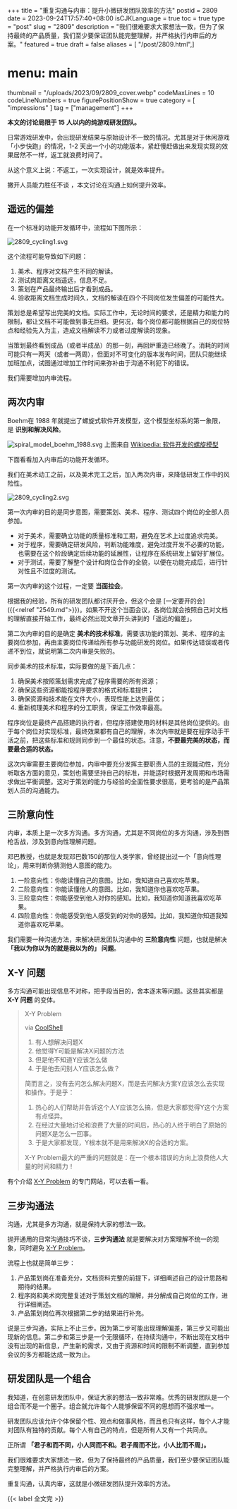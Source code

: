 +++
title = "重复沟通与内审：提升小微研发团队效率的方法"
postid = 2809
date = 2023-09-24T17:57:40+08:00
isCJKLanguage = true
toc = true
type = "post"
slug = "2809"
description = "我们很难要求大家想法一致，但为了保持最终的产品质量，我们至少要保证团队能完整理解，并严格执行内审后的方案。"
featured = true
draft = false
aliases = [ "/post/2809.html",]
# menu: main
thumbnail = "/uploads/2023/09/2809_cover.webp"
codeMaxLines = 10
codeLineNumbers = true
figurePositionShow = true
category = [ "impressions" ]
tag = ["management"]
+++

**本文的讨论局限于 15 人以内的纯游戏研发团队。**

日常游戏研发中，会出现研发结果与原始设计不一致的情况。尤其是对于休闲游戏「小步快跑」的情况，1-2 天出一个小的功能版本，紧赶慢赶做出来发现实现的效果居然不一样，返工就浪费时间了。

从这个意义上说：不返工，一次实现设计，就是效率提升。

撇开人员能力胜任不谈 ，本文讨论在沟通上如何提升效率。<!--more-->

## 遥远的偏差

在一个标准的功能开发循环中，流程如下图所示：

![2809_cycling1.svg](/uploads/2023/09/2809_cycling1.svg)

这个流程可能导致如下问题：

1. 美术、程序对文档产生不同的解读。
2. 测试岗距离文档遥远，信息不足。
3. 策划在产品最终输出后才看到成品。
4. 验收距离文档生成时间久，文档的解读在四个不同岗位发生偏差的可能性大。

策划总是希望写出完美的文档。实际工作中，无论时间的要求，还是精力和能力的限制，都让文档不可能做到事无巨细。更何况，每个岗位都可能根据自己的岗位特点和经验先入为主，造成文档解读不力或者过度解读的现象。

当策划最终看到成品（或者半成品）的那一刻，再回炉重造已经晚了。消耗的时间可能只有一两天（或者一两周），但面对不可变化的版本发布时间，团队只能继续加班加点，试图通过增加工作时间来弥补由于沟通不利犯下的错误。

我们需要增加内审流程。

## 两次内审

Boehm在 1988 年就提出了螺旋式软件开发模型，这个模型坐标系的第一象限，是 **识别和解决风险**。

![spiral_model_boehm_1988.svg](/uploads/2023/09/spiral_model_boehm_1988.svg)
上图来自 [Wikipedia: 软件开发的螺旋模型](https://en.wikipedia.org/wiki/Spiral_model)

下面看看加入内审后的功能开发循环。

我们在美术动工之前，以及美术完工之后，加入两次内审，来降低研发工作中的风险性。

![2809_cycling2.svg](/uploads/2023/09/2809_cycling2.svg)

第一次内审的目的是同步意图，需要策划、美术、程序、测试四个岗位的全部人员参加。

- 对于美术，需要确立功能的质量标准和工期，避免在艺术上过度追求完美。
- 对于程序，需要确定研发风险，判断功能难度，避免过度开发不必要的功能，也需要在这个阶段确定后续功能的延展性，让程序在系统研发上留好扩展位。
- 对于测试，需要了解整个设计和岗位合作的全貌，以便在功能完成后，进行针对性且不过度的测试。

第一次内审的这个过程，一定要 **当面拉会**。

根据我的经验，所有的研发团队都讨厌开会，但这个会是 [一定要开的会]({{<relref "2549.md">}})。如果不开这个当面会议，各岗位就会按照自己对文档的理解直接开始工作，最终必然出现文章开头讲到的「遥远的偏差」。

第二次内审的目的是确定 **美术的技术标准**，需要该功能的策划、美术、程序的主要岗位参加，再由主要岗位传递给所有参与功能研发的岗位。如果传达错误或者传递不到位，就说明第二次内审是失败的。

同步美术的技术标准，实际要做的是下面几点：

1. 确保美术按照策划需求完成了程序需要的所有资源；
2. 确保这些资源都能按程序要求的格式和标准提供；
3. 确保资源和技术能在文件大小，表现性能上达到最优；
4. 重新梳理美术和程序的分工职责，保证工作效率最高。

程序岗位是最终产品搭建的执行者，但程序搭建使用的材料是其他岗位提供的。由于每个岗位对实现标准，最终效果都有自己的理解，本次内审就是要在程序动手干活之前，把这些标准和规则同步到一个最佳的状态。注意，**不要最完美的状态，而要最合适的状态。**

这次内审需要主要岗位参加，内审中要充分发挥主要职责人员的主观能动性，充分听取各方面的意见，策划也需要坚持自己的标准，并能适时根据开发周期和市场需求做出平衡调整。这对于策划的能力与经验的全面性要求很高，更考验的是产品策划人员的沟通能力。

## 三阶意向性

内审，本质上是一次多方沟通。多方沟通，尤其是不同岗位的多方沟通，涉及到唇枪舌战，涉及到意向性理解问题。

邓巴教授，也就是发现邓巴数150的那位人类学家，曾经提出过一个「意向性理论」，用来判断你猜测他人意图的能力。

1. 一阶意向性：你能读懂自己的意图。比如，我知道自己喜欢吃苹果。
2. 二阶意向性：你能读懂他人的意图。比如，我知道你也喜欢吃苹果。
3. 三阶意向性：你能感受到他人对你的感知。比如，我知道你知道我喜欢吃苹果。
4. 四阶意向性：你能感受到他人感受到的对你的感知。比如，我知道你知道我知道你喜欢吃苹果。

我们需要一种沟通方法，来解决研发团队沟通中的 **三阶意向性** 问题，也就是解决 **「我以为你以为的就是我以为的」 问题**。

## X-Y 问题

多方沟通可能出现信息不对称，把手段当目的，舍本逐末等问题。这些其实都是 **X-Y 问题** 的变体。

> X-Y Problem
>
> via [CoolShell](https://coolshell.cn/articles/10804.html)
>
> 1. 有人想解决问题X
> 2. 他觉得Y可能是解决X问题的方法
> 3. 但是他不知道Y应该怎么做
> 4. 于是他去问别人Y应该怎么做？
> 
> 简而言之，没有去问怎么解决问题X，而是去问解决方案Y应该怎么去实现和操作。于是乎：
> 
> 1. 热心的人们帮助并告诉这个人Y应该怎么搞，但是大家都觉得Y这个方案有点怪异。
> 2. 在经过大量地讨论和浪费了大量的时间后，热心的人终于明白了原始的问题X是怎么一回事。
> 3. 于是大家都发现，Y根本就不是用来解决X的合适的方案。
> 
> X-Y Problem最大的严重的问题就是：在一个根本错误的方向上浪费他人大量的时间和精力！

有个介绍 [X-Y Problem](https://xyproblem.info/) 的专门网站，可以去看一看。

## 三步沟通法

沟通，尤其是多方沟通，就是保持大家的想法一致。

抛开通用的日常沟通技巧不谈，**三步沟通法** 就是要解决对方案理解不统一的现象，同时避免 [X-Y Problem](https://xyproblem.info/)。

流程上也就是简单三步：

1. 产品策划岗在准备充分，文档资料完整的前提下，详细阐述自己的设计思路和期待的结果。
2. 程序岗和美术岗完整复述对于策划文档的理解，并分解成自己岗位的工作，进行详细阐述。
3. 产品策划岗位再次根据第二步的结果进行补充。

说是三步沟通，实际上不止三步。因为第二步可能出现理解偏差，第三步又可能出现新的信息。第二步和第三步是一个无限循环，在持续沟通中，不断出现在文档中没有出现的新信息，产生新的需求，又由于资源和时间的限制不断调整，直到参加会议的多方都能达成一致为止。

## 研发团队是一个组合

我知道，在创意研发团队中，保证大家的想法一致非常难。优秀的研发团队是一个组合而不是一个圈子。组合就允许每个人能够保留不同的思想而不强求唯一。

研发团队应该允许个体保留个性、观点和做事风格，而且也只有这样，每个人才能对团队有独特的贡献。每个人有自己的特点，但是所有人又有一个共同点。

正所谓 **「君子和而不同，小人同而不和。君子周而不比，小人比而不周」。**

我们很难要求大家想法一致，但为了保持最终的产品质量，我们至少要保证团队能完整理解，并严格执行内审后的方案。

重复沟通，认真内审，这就是小微研发团队提升效率的方法。

{{< label 全文完 >}}